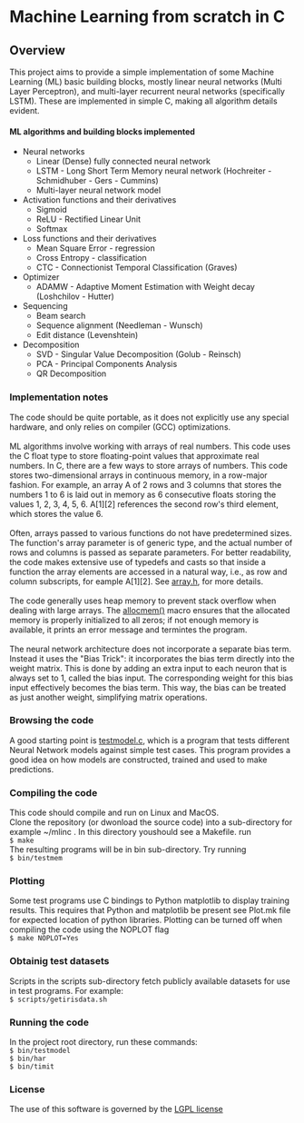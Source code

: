# Machine Learning from scratch in C

## Overview

This project aims to provide a simple implementation of some Machine
Learning (ML) basic building blocks, mostly linear neural networks
(Multi Layer Perceptron), and multi-layer recurrent neural networks
(specifically LSTM). These are implemented in simple C, making all
algorithm details evident.

#### ML algorithms and building blocks implemented

-   Neural networks
    -   Linear (Dense) fully connected neural network
    -   LSTM - Long Short Term Memory neural network (Hochreiter -
        Schmidhuber - Gers - Cummins)
    -   Multi-layer neural network model
-   Activation functions and their derivatives
    -   Sigmoid
    -   ReLU - Rectified Linear Unit
    -   Softmax
-   Loss functions and their derivatives
    -   Mean Square Error - regression
    -   Cross Entropy - classification
    -   CTC - Connectionist Temporal Classification (Graves)
-   Optimizer
    -   ADAMW - Adaptive Moment Estimation with Weight decay
        (Loshchilov - Hutter)
-   Sequencing
    -   Beam search
    -   Sequence alignment (Needleman - Wunsch)
    -   Edit distance (Levenshtein)
-   Decomposition
    -   SVD - Singular Value Decomposition (Golub - Reinsch)
    -   PCA - Principal Components Analysis
    -   QR Decomposition

### Implementation notes

The code should be quite portable, as it does not explicitly use any
special hardware, and only relies on compiler (GCC) optimizations.\
\
ML algorithms involve working with arrays of real numbers. This code
uses the C float type to store floating-point values that approximate
real numbers. In C, there are a few ways to store arrays of numbers.
This code stores two-dimensional arrays in continuous memory, in a
row-major fashion. For example, an array A of 2 rows and 3 columns that
stores the numbers 1 to 6 is laid out in memory as 6 consecutive floats
storing the values 1, 2, 3, 4, 5, 6. A\[1\]\[2\] references the second
row\'s third element, which stores the value 6.\
\
Often, arrays passed to various functions do not have predetermined
sizes. The function\'s array parameter is of generic type, and the
actual number of rows and columns is passed as separate parameters. For
better readability, the code makes extensive use of typedefs and casts
so that inside a function the array elements are accessed in a natural
way, i.e., as row and column subscripts, for eample A\[1\]\[2\]. See
[array.h](src/numeric/array.h), for more details.\
\
The code generally uses heap memory to prevent stack overflow when
dealing with large arrays. The [allocmem()](src/mem.h) macro
ensures that the allocated memory is properly initialized to all zeros;
if not enough memory is available, it prints an error message and
termintes the program.\
\
The neural network architecture does not incorporate a separate bias
term. Instead it uses the \"Bias Trick\": it incorporates the bias term
directly into the weight matrix. This is done by adding an extra input
to each neuron that is always set to 1, called the bias input. The
corresponding weight for this bias input effectively becomes the bias
term. This way, the bias can be treated as just another weight,
simplifying matrix operations.

### Browsing the code

A good starting point is [testmodel.c](src/tests/testmodel.c),
which is a program that tests different Neural Network models against
simple test cases. This program provides a good idea on how models are
constructed, trained and used to make predictions.

### Compiling the code

This code should compile and run on Linux and MacOS.\
Clone the repository (or dwonload the source code) into a sub-directory
for example \~/mlinc . In this directory youshould see a Makefile. run\
`$ make`\
The resulting programs will be in bin sub-directory. Try running\
`$ bin/testmem`

### Plotting

Some test programs use C bindings to Python matplotlib to display
training results. This requires that Python and matplotlib be present
see Plot.mk file for expected location of python libraries. Plotting can
be turned off when compiling the code using the NOPLOT flag\
`$ make NOPLOT=Yes`

### Obtainig test datasets

Scripts in the scripts sub-directory fetch publicly available datasets
for use in test programs. For example:\
`$ scripts/getirisdata.sh`

### Running the code

In the project root directory, run these commands:\
`$ bin/testmodel`\
`$ bin/har`\
`$ bin/timit`

### License

The use of this software is governed by the [LGPL license](LICENSE.md)
